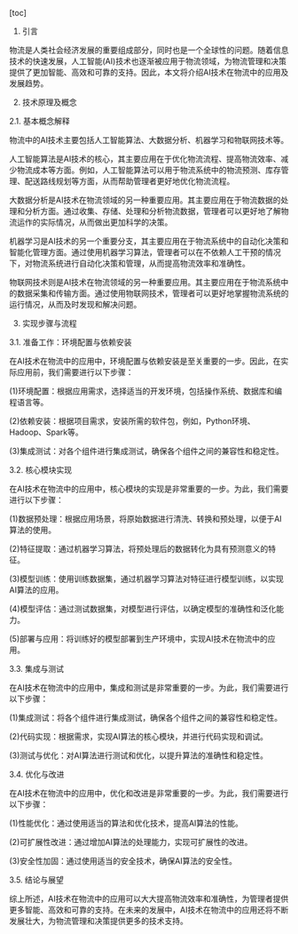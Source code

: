 
[toc]                    
                
                
1. 引言

物流是人类社会经济发展的重要组成部分，同时也是一个全球性的问题。随着信息技术的快速发展，人工智能(AI)技术也逐渐被应用于物流领域，为物流管理和决策提供了更加智能、高效和可靠的支持。因此，本文将介绍AI技术在物流中的应用及发展趋势。

2. 技术原理及概念

2.1. 基本概念解释

物流中的AI技术主要包括人工智能算法、大数据分析、机器学习和物联网技术等。

人工智能算法是AI技术的核心，其主要应用在于优化物流流程、提高物流效率、减少物流成本等方面。例如，人工智能算法可以用于物流系统中的物流预测、库存管理、配送路线规划等方面，从而帮助管理者更好地优化物流流程。

大数据分析是AI技术在物流领域的另一种重要应用。其主要应用在于物流数据的处理和分析方面。通过收集、存储、处理和分析物流数据，管理者可以更好地了解物流运作的实际情况，从而做出更加科学的决策。

机器学习是AI技术的另一个重要分支，其主要应用在于物流系统中的自动化决策和智能化管理方面。通过使用机器学习算法，管理者可以在不依赖人工干预的情况下，对物流系统进行自动化决策和管理，从而提高物流效率和准确性。

物联网技术则是AI技术在物流领域的另一种重要应用。其主要应用在于物流系统中的数据采集和传输方面。通过使用物联网技术，管理者可以更好地掌握物流系统的运行情况，从而及时发现和解决问题。

3. 实现步骤与流程

3.1. 准备工作：环境配置与依赖安装

在AI技术在物流中的应用中，环境配置与依赖安装是至关重要的一步。因此，在实际应用前，我们需要进行以下步骤：

(1)环境配置：根据应用需求，选择适当的开发环境，包括操作系统、数据库和编程语言等。

(2)依赖安装：根据项目需求，安装所需的软件包，例如，Python环境、Hadoop、Spark等。

(3)集成测试：对各个组件进行集成测试，确保各个组件之间的兼容性和稳定性。

3.2. 核心模块实现

在AI技术在物流中的应用中，核心模块的实现是非常重要的一步。为此，我们需要进行以下步骤：

(1)数据预处理：根据应用场景，将原始数据进行清洗、转换和预处理，以便于AI算法的使用。

(2)特征提取：通过机器学习算法，将预处理后的数据转化为具有预测意义的特征。

(3)模型训练：使用训练数据集，通过机器学习算法对特征进行模型训练，以实现AI算法的应用。

(4)模型评估：通过测试数据集，对模型进行评估，以确定模型的准确性和泛化能力。

(5)部署与应用：将训练好的模型部署到生产环境中，实现AI技术在物流中的应用。

3.3. 集成与测试

在AI技术在物流中的应用中，集成和测试是非常重要的一步。为此，我们需要进行以下步骤：

(1)集成测试：将各个组件进行集成测试，确保各个组件之间的兼容性和稳定性。

(2)代码实现：根据需求，实现AI算法的核心模块，并进行代码实现和调试。

(3)测试与优化：对AI算法进行测试和优化，以提升算法的准确性和稳定性。

3.4. 优化与改进

在AI技术在物流中的应用中，优化和改进是非常重要的一步。为此，我们需要进行以下步骤：

(1)性能优化：通过使用适当的算法和优化技术，提高AI算法的性能。

(2)可扩展性改进：通过增加AI算法的处理能力，实现可扩展性的改进。

(3)安全性加固：通过使用适当的安全技术，确保AI算法的安全性。

3.5. 结论与展望

综上所述，AI技术在物流中的应用可以大大提高物流效率和准确性，为管理者提供更多智能、高效和可靠的支持。在未来的发展中，AI技术在物流中的应用还将不断发展壮大，为物流管理和决策提供更多的技术支持。

